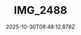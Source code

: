---
title: "IMG_2488"
description: ""
image: "/uploads/photos/1761814092876-IMG_2488.webp"
display: "/uploads/photos/1761814092876-IMG_2488-display.webp"
thumbnail: "/uploads/photos/1761814092876-IMG_2488-thumb.webp"
width: 2448
height: 3264
featured: false
date: 2025-10-30T08:48:12.878Z
order: 0
---